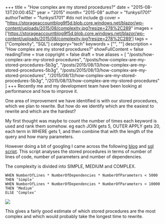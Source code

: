 +++
title = "How complex are my stored procedures?"
date = "2015-08-13T20:00:45Z"
year = "2015"
month= "2015-08"
author = "funkysi1701"
authorTwitter = "funkysi1701" #do not include @
cover = "https://storageaccountblog9f5d.blob.core.windows.net/blazor/wp-content/uploads/2015/08/complexity.jpg?resize=278%2C289"
images = ['https://storageaccountblog9f5d.blob.core.windows.net/blazor/wp-content/uploads/2015/08/complexity.jpg?resize=278%2C289']
tags = ["Complexity", "SQL"]
category="tech"
keywords = ["", ""]
description =  "How complex are my stored procedures?"
showFullContent = false
readingTime = true
copyright = false
draft = true
aliases = [
    "/posts/how-complex-are-my-stored-procedures",
    "/posts/how-complex-are-my-stored-procedures-5b3g",
    "/posts/2015/08/13/how-complex-are-my-stored-procedures-5b3g",
    "/posts/2015/08/13/how-complex-are-my-stored-procedures",
    "/2015/08/13/how-complex-are-my-stored-procedures-5b3g",
    "/2015/08/13/how-complex-are-my-stored-procedures"
]
+++
Recently me and my development team have been looking at performance and how to improve it.

One area of improvement we have identified is with our stored procedures, which we plan to rewrite. But how do we identify which are the easiest to rewrite and which are the hardest?

My first thought was maybe to count the number of times each keyword is used and rank them somehow. eg each JOIN gets 5, OUTER APPLY gets 20, each term in WHERE gets 1, and then combine that with the length of the query and how many parameters.

However doing a bit of googling I came across the following [blog](https://aalamrangi.wordpress.com/2012/12/24/calculate-tsql-stored-procedure-complexity) and [sql script](https://gallery.technet.microsoft.com/Calculate-TSQL-Stored-831b683a). This script analyses the stored procedures in terms of number of lines of code, number of parameters and number of dependencies.

The complexity is divided into SIMPLE, MEDIUM and COMPLEX.

```
WHEN NumberOfLines * NumberOfDependencies * NumberOfParameters < 5000 THEN ‘Simple’
WHEN NumberOfLines * NumberOfDependencies * NumberOfParameters < 10000 THEN ‘Medium’
ELSE ‘Complex’
```

![](https://storageaccountblog9f5d.blob.core.windows.net/blazor/wp-content/uploads/2015/08/reportscreenshot1.png?w=674&ssl=1)

This gives a fairly good estimate of which stored procedures are the most complex and which would probably take the longest time to rewrite.